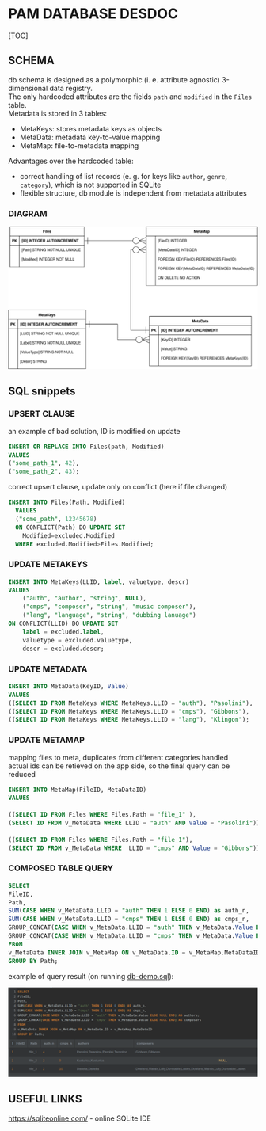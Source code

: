 # PAM DATABASE DESDOC
[TOC]

## SCHEMA
db schema is designed as a polymorphic (i. e. attribute agnostic) 3-dimensional data registry.  
The only hardcoded attributes are the fields `path` and `modified` in the `Files` table.  
Metadata is stored in 3 tables:
 - MetaKeys:  stores metadata keys as objects
 - MetaData:  metadata key-to-value mapping
 - MetaMap:   file-to-metadata mapping  

Advantages over the hardcoded table:
 - correct handling of list records (e. g. for keys like `author`, `genre`, `category`), which is not supported in SQLite     
 - flexible structure, db module is independent from metadata attributes

### DIAGRAM
![db schema diagram](img/db-diagram.svg)

## SQL snippets

### UPSERT CLAUSE

an example of bad solution, ID is modified on update
```sql
INSERT OR REPLACE INTO Files(path, Modified)
VALUES
("some_path_1", 42),
("some_path_2", 43);
```

correct upsert clause, update only on conflict (here if file changed)
```sql
INSERT INTO Files(Path, Modified)
  VALUES
  ("some_path", 12345678)
  ON CONFLICT(Path) DO UPDATE SET
    Modified=excluded.Modified
  WHERE excluded.Modified>Files.Modified;
```

### UPDATE METAKEYS

```sql
INSERT INTO MetaKeys(LLID, label, valuetype, descr)
VALUES 
    ("auth", "author", "string", NULL),
    ("cmps", "composer", "string", "music composer"),
    ("lang", "language", "string", "dubbing lanuage") 
ON CONFLICT(LLID) DO UPDATE SET 
    label = excluded.label,
    valuetype = excluded.valuetype,
    descr = excluded.descr;
```
### UPDATE METADATA
```sql
INSERT INTO MetaData(KeyID, Value)
VALUES 
((SELECT ID FROM MetaKeys WHERE MetaKeys.LLID = "auth"), "Pasolini"),
((SELECT ID FROM MetaKeys WHERE MetaKeys.LLID = "cmps"), "Gibbons"),
((SELECT ID FROM MetaKeys WHERE MetaKeys.LLID = "lang"), "Klingon");
```

### UPDATE METAMAP

mapping files to meta, duplicates from different categories handled  
actual ids can be retieved on the app side, so the final query can be reduced
```sql
INSERT INTO MetaMap(FileID, MetaDataID)
VALUES 

((SELECT ID FROM Files WHERE Files.Path = "file_1" ),
(SELECT ID FROM v_MetaData WHERE LLID = "auth" AND Value = "Pasolini")),

((SELECT ID FROM Files WHERE Files.Path = "file_1"),
(SELECT ID FROM v_MetaData WHERE  LLID = "cmps" AND Value = "Gibbons"));
```

### COMPOSED TABLE QUERY

```sql
SELECT
FileID,
Path,
SUM(CASE WHEN v_MetaData.LLID = "auth" THEN 1 ELSE 0 END) as auth_n,
SUM(CASE WHEN v_MetaData.LLID = "cmps" THEN 1 ELSE 0 END) as cmps_n,
GROUP_CONCAT(CASE WHEN v_MetaData.LLID = "auth" THEN v_MetaData.Value ELSE NULL END) as authors,
GROUP_CONCAT(CASE WHEN v_MetaData.LLID = "cmps" THEN v_MetaData.Value ELSE NULL END) as composers
FROM
v_MetaData INNER JOIN v_MetaMap ON v_MetaData.ID = v_MetaMap.MetaDataID
GROUP BY Path;
```
example of query result (on running [db-demo.sql](db-demo.sql)):  

![](img/db-composed-table.png)

## USEFUL LINKS

https://sqliteonline.com/ - online SQLite IDE 